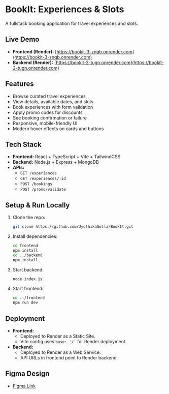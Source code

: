 # BookIt: Experiences & Slots

A fullstack booking application for travel experiences and slots.

## Live Demo
- **Frontend (Render):** [https://bookit-3-znqb.onrender.com](https://bookit-3-znqb.onrender.com)
- **Backend (Render):** [https://bookit-2-tugn.onrender.com](https://bookit-2-tugn.onrender.com)

## Features
- Browse curated travel experiences
- View details, available dates, and slots
- Book experiences with form validation
- Apply promo codes for discounts
- See booking confirmation or failure
- Responsive, mobile-friendly UI
- Modern hover effects on cards and buttons

## Tech Stack
- **Frontend:** React + TypeScript + Vite + TailwindCSS
- **Backend:** Node.js + Express + MongoDB
- **APIs:**
  - `GET /experiences`
  - `GET /experiences/:id`
  - `POST /bookings`
  - `POST /promo/validate`

## Setup & Run Locally
1. Clone the repo:
   ```sh
   git clone https://github.com/JyothikaGolla/BookIt.git
   ```
2. Install dependencies:
   ```sh
   cd frontend
   npm install
   cd ../backend
   npm install
   ```
3. Start backend:
   ```sh
   node index.js
   ```
4. Start frontend:
   ```sh
   cd ../frontend
   npm run dev
   ```

## Deployment
- **Frontend:**
   - Deployed to Render as a Static Site.
   - Vite config uses `base: '/'` for Render deployment.
- **Backend:**
   - Deployed to Render as a Web Service.
   - API URLs in frontend point to Render backend.

## Figma Design
- [Figma Link](https://www.figma.com/design/8X6E1Ev8YdtZ3erV0Iifvb/HD-booking?node-id=01&p=f&t=K4scwnxfIHmfbb2a-0)
